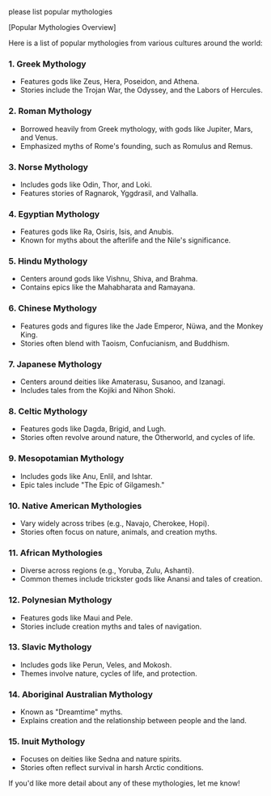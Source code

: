 please list popular mythologies

[Popular Mythologies Overview]

Here is a list of popular mythologies from various cultures around the world:

### **1. Greek Mythology**  
- Features gods like Zeus, Hera, Poseidon, and Athena.  
- Stories include the Trojan War, the Odyssey, and the Labors of Hercules.

### **2. Roman Mythology**  
- Borrowed heavily from Greek mythology, with gods like Jupiter, Mars, and Venus.  
- Emphasized myths of Rome's founding, such as Romulus and Remus.

### **3. Norse Mythology**  
- Includes gods like Odin, Thor, and Loki.  
- Features stories of Ragnarok, Yggdrasil, and Valhalla.

### **4. Egyptian Mythology**  
- Features gods like Ra, Osiris, Isis, and Anubis.  
- Known for myths about the afterlife and the Nile's significance.

### **5. Hindu Mythology**  
- Centers around gods like Vishnu, Shiva, and Brahma.  
- Contains epics like the Mahabharata and Ramayana.

### **6. Chinese Mythology**  
- Features gods and figures like the Jade Emperor, Nüwa, and the Monkey King.  
- Stories often blend with Taoism, Confucianism, and Buddhism.

### **7. Japanese Mythology**  
- Centers around deities like Amaterasu, Susanoo, and Izanagi.  
- Includes tales from the Kojiki and Nihon Shoki.

### **8. Celtic Mythology**  
- Features gods like Dagda, Brigid, and Lugh.  
- Stories often revolve around nature, the Otherworld, and cycles of life.

### **9. Mesopotamian Mythology**  
- Includes gods like Anu, Enlil, and Ishtar.  
- Epic tales include "The Epic of Gilgamesh."

### **10. Native American Mythologies**  
- Vary widely across tribes (e.g., Navajo, Cherokee, Hopi).  
- Stories often focus on nature, animals, and creation myths.

### **11. African Mythologies**  
- Diverse across regions (e.g., Yoruba, Zulu, Ashanti).  
- Common themes include trickster gods like Anansi and tales of creation.

### **12. Polynesian Mythology**  
- Features gods like Maui and Pele.  
- Stories include creation myths and tales of navigation.

### **13. Slavic Mythology**  
- Includes gods like Perun, Veles, and Mokosh.  
- Themes involve nature, cycles of life, and protection.

### **14. Aboriginal Australian Mythology**  
- Known as "Dreamtime" myths.  
- Explains creation and the relationship between people and the land.

### **15. Inuit Mythology**  
- Focuses on deities like Sedna and nature spirits.  
- Stories often reflect survival in harsh Arctic conditions.

If you'd like more detail about any of these mythologies, let me know!
